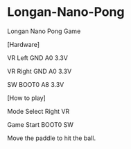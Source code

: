 # Longan-Nano-Pong

Longan Nano Pong Game

[Hardware]

VR Left  GND A0 3.3V

VR Right GND A0 3.3V

SW BOOT0 A8 3.3V

[How to play]

Mode Select Right VR

Game Start  BOOT0 SW

Move the paddle to hit the ball.
